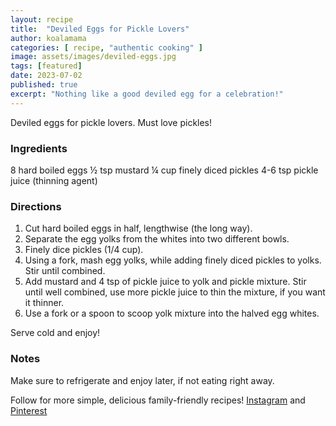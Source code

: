 ```yaml
---
layout: recipe
title:  "Deviled Eggs for Pickle Lovers"
author: koalamama
categories: [ recipe, "authentic cooking" ]
image: assets/images/deviled-eggs.jpg
tags: [featured]
date: 2023-07-02
published: true
excerpt: "Nothing like a good deviled egg for a celebration!"
---
```


Deviled eggs for pickle lovers.  Must love pickles!

### Ingredients

8 hard boiled eggs 
½ tsp mustard 
¼ cup finely diced pickles 
4-6 tsp pickle juice (thinning agent) 


### Directions

1. Cut hard boiled eggs in half, lengthwise (the long way).
2. Separate the egg yolks from the whites into two different bowls.
3. Finely dice pickles (1/4 cup).
4. Using a fork, mash egg yolks, while adding finely diced pickles to yolks. Stir until combined.
5. Add mustard and 4 tsp of pickle juice to yolk and pickle mixture. Stir until well combined, use more pickle juice to thin the mixture, if you want it thinner. 
6. Use a fork or a spoon to scoop yolk mixture into the halved egg whites. 


Serve cold and enjoy!

### Notes

Make sure to refrigerate and enjoy later, if not eating right away.


Follow for more simple, delicious family-friendly recipes! <a target="_blank" href="{{site.authors.koalamama.instagram}}">Instagram</a> and <a target="_blank" href="{{site.authors.koalamama.pinterest}}">Pinterest</a>


